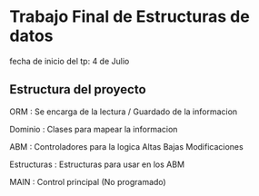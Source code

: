 # Trabajo Final de Estructuras de datos

fecha de inicio del tp: 4 de Julio 

## Estructura del proyecto

ORM         : Se encarga de la lectura / Guardado de la informacion

Dominio     : Clases para mapear la informacion 

ABM         : Controladores para la logica Altas Bajas Modificaciones

Estructuras : Estructuras para usar en los ABM

MAIN        : Control principal (No programado)
